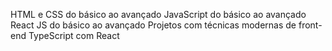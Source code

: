HTML e CSS do básico ao avançado
JavaScript do básico ao avançado
React JS do básico ao avançado
Projetos com técnicas modernas de front-end
TypeScript com React
